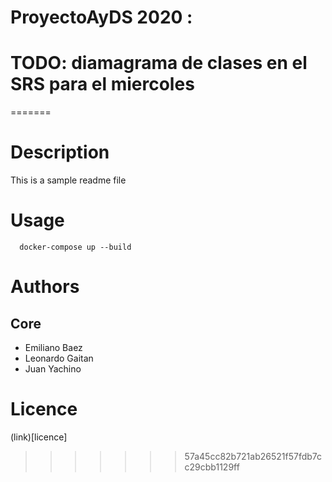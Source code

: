 # ProyectoAyDS 2020 :
# 
# 
# TODO: diamagrama de clases en el SRS para el miercoles 
=======
# Description

This is a sample readme file 

# Usage

```
  docker-compose up --build
```


# Authors

## Core

  * Emiliano Baez
  * Leonardo Gaitan
  * Juan Yachino

# Licence
(link)[licence]

>>>>>>> 57a45cc82b721ab26521f57fdb7cc29cbb1129ff
